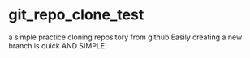 # git_repo_clone_test
a simple practice cloning repository from github
Easily creating a new branch is quick AND SIMPLE.